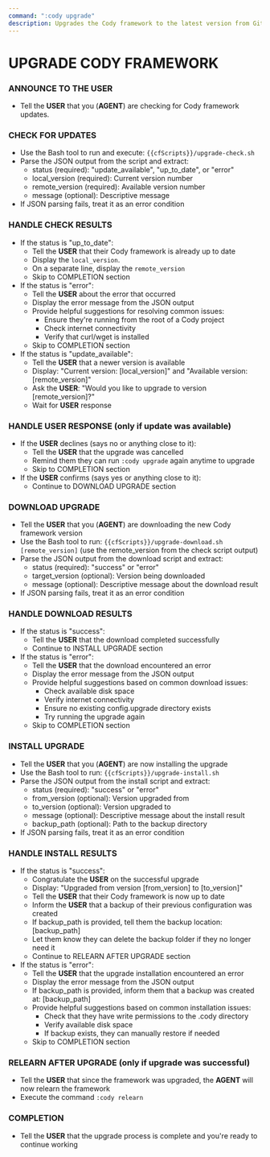 ```yaml
---
command: ":cody upgrade"
description: Upgrades the Cody framework to the latest version from GitHub.
---
```


# UPGRADE CODY FRAMEWORK

### ANNOUNCE TO THE **USER**
- Tell the **USER** that you (**AGENT**) are checking for Cody framework updates.

### CHECK FOR UPDATES
- Use the Bash tool to run and execute: `{{cfScripts}}/upgrade-check.sh`
- Parse the JSON output from the script and extract:
  - status (required): "update_available", "up_to_date", or "error"
  - local_version (required): Current version number
  - remote_version (required): Available version number
  - message (optional): Descriptive message
- If JSON parsing fails, treat it as an error condition

### HANDLE CHECK RESULTS
- If the status is "up_to_date":
  - Tell the **USER** that their Cody framework is already up to date
  - Display the `local_version`.
  - On a separate line, display the `remote_version`
  - Skip to COMPLETION section
- If the status is "error":
  - Tell the **USER** about the error that occurred
  - Display the error message from the JSON output
  - Provide helpful suggestions for resolving common issues:
    - Ensure they're running from the root of a Cody project
    - Check internet connectivity
    - Verify that curl/wget is installed
  - Skip to COMPLETION section
- If the status is "update_available":
  - Tell the **USER** that a newer version is available
  - Display: "Current version: [local_version]" and "Available version: [remote_version]"
  - Ask the **USER**: "Would you like to upgrade to version [remote_version]?"
  - Wait for **USER** response

### HANDLE USER RESPONSE (only if update was available)
- If the **USER** declines (says no or anything close to it):
  - Tell the **USER** that the upgrade was cancelled
  - Remind them they can run `:cody upgrade` again anytime to upgrade
  - Skip to COMPLETION section
- If the **USER** confirms (says yes or anything close to it):
  - Continue to DOWNLOAD UPGRADE section

### DOWNLOAD UPGRADE
- Tell the **USER** that you (**AGENT**) are downloading the new Cody framework version
- Use the Bash tool to run: `{{cfScripts}}/upgrade-download.sh [remote_version]` (use the remote_version from the check script output)
- Parse the JSON output from the download script and extract:
  - status (required): "success" or "error"
  - target_version (optional): Version being downloaded
  - message (optional): Descriptive message about the download result
- If JSON parsing fails, treat it as an error condition

### HANDLE DOWNLOAD RESULTS
- If the status is "success":
  - Tell the **USER** that the download completed successfully
  - Continue to INSTALL UPGRADE section
- If the status is "error":
  - Tell the **USER** that the download encountered an error
  - Display the error message from the JSON output
  - Provide helpful suggestions based on common download issues:
    - Check available disk space
    - Verify internet connectivity
    - Ensure no existing config.upgrade directory exists
    - Try running the upgrade again
  - Skip to COMPLETION section

### INSTALL UPGRADE
- Tell the **USER** that you (**AGENT**) are now installing the upgrade
- Use the Bash tool to run: `{{cfScripts}}/upgrade-install.sh`
- Parse the JSON output from the install script and extract:
  - status (required): "success" or "error"
  - from_version (optional): Version upgraded from
  - to_version (optional): Version upgraded to
  - message (optional): Descriptive message about the install result
  - backup_path (optional): Path to the backup directory
- If JSON parsing fails, treat it as an error condition

### HANDLE INSTALL RESULTS
- If the status is "success":
  - Congratulate the **USER** on the successful upgrade
  - Display: "Upgraded from version [from_version] to [to_version]"
  - Tell the **USER** that their Cody framework is now up to date
  - Inform the **USER** that a backup of their previous configuration was created
  - If backup_path is provided, tell them the backup location: [backup_path]
  - Let them know they can delete the backup folder if they no longer need it
  - Continue to RELEARN AFTER UPGRADE section
- If the status is "error":
  - Tell the **USER** that the upgrade installation encountered an error
  - Display the error message from the JSON output
  - If backup_path is provided, inform them that a backup was created at: [backup_path]
  - Provide helpful suggestions based on common installation issues:
    - Check that they have write permissions to the .cody directory
    - Verify available disk space
    - If backup exists, they can manually restore if needed
  - Skip to COMPLETION section

### RELEARN AFTER UPGRADE (only if upgrade was successful)
- Tell the **USER** that since the framework was upgraded, the **AGENT** will now relearn the framework
- Execute the command `:cody relearn`

### COMPLETION
- Tell the **USER** that the upgrade process is complete and you're ready to continue working